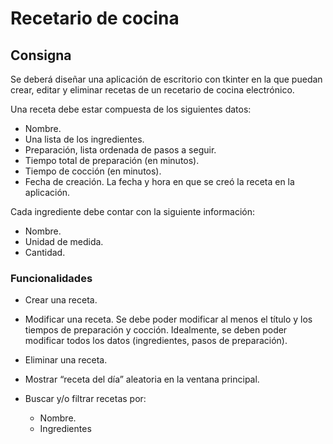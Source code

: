 # Recetario de cocina

## Consigna

Se deberá diseñar una aplicación de escritorio con tkinter en la que puedan crear, editar y eliminar recetas de un recetario de cocina electrónico.  

Una receta debe estar compuesta de los siguientes datos:  
* Nombre.  
* Una lista de los ingredientes.  
* Preparación, lista ordenada de pasos a seguir.  
* Tiempo total de preparación (en minutos).  
* Tiempo de cocción (en minutos).  
* Fecha de creación. La fecha y hora en que se creó la receta en la aplicación.  
    
Cada ingrediente debe contar con la siguiente información:  

* Nombre.  
* Unidad de medida.  
* Cantidad.  
 
### Funcionalidades

* Crear una receta.  
* Modificar una receta. Se debe poder modificar al menos el título y los tiempos de preparación y cocción. Idealmente, se deben poder modificar todos los datos (ingredientes, pasos de preparación).  

* Eliminar una receta.  
* Mostrar “receta del día” aleatoria en la ventana principal.  
* Buscar y/o filtrar recetas por:  
  * Nombre.
  * Ingredientes